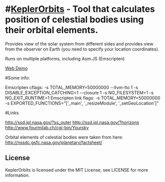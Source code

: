#[KeplerOrbits](https://github.com/podgorskiy/KeplerOrbits) - Tool that calculates position of celestial bodies using their orbital elements.
============================================================================

Provides view of the solar system from different sides and provides view from the observer on Earth (you need to specify your location coordinates).

Runs on multiple platforms, including Asm.JS (Emscripten)

[Web Demo](http://podgorskiy.com/KeplerOrbits/KeplerOrbits.html)

#Some info:

Emscripten cflags: -s TOTAL_MEMORY=50000000 --llvm-lto 1 -s DISABLE_EXCEPTION_CATCHING=1 --closure 1 -s NO_FILESYSTEM=1  -s NO_EXIT_RUNTIME=1 
Emscripten link flags: -s TOTAL_MEMORY=50000000 -s EXPORTED_FUNCTIONS="['_main', '_resizeModule', '_setGeoLocation']" 

#Links

http://ssd.jpl.nasa.gov/?ss_outer
http://ssd.jpl.nasa.gov/?horizons
http://www.fourmilab.ch/cgi-bin/Yoursky

Orbital elements of celestial bodies were taken from here: 
http://nssdc.gsfc.nasa.gov/planetary/factsheet/ 

License
-------

KeplerOrbits is licensed under the MIT License, see LICENSE for more information.